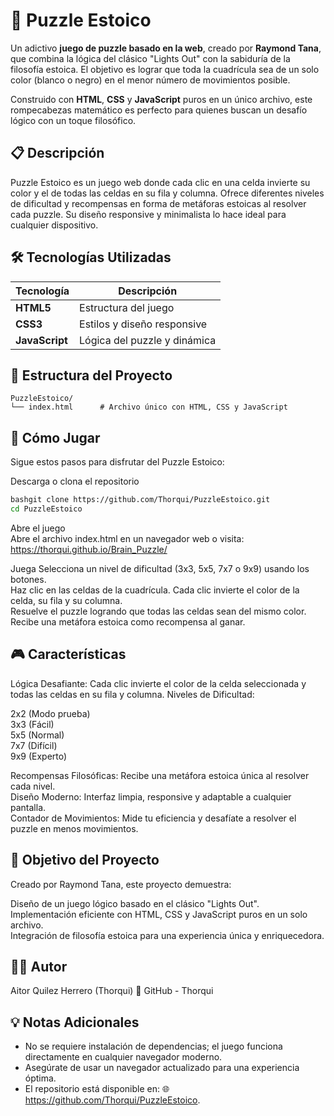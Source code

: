 # 🧩 Puzzle Estoico

Un adictivo **juego de puzzle basado en la web**, creado por **Raymond Tana**, que combina la lógica del clásico "Lights Out" con la sabiduría de la filosofía estoica. El objetivo es lograr que toda la cuadrícula sea de un solo color (blanco o negro) en el menor número de movimientos posible.

Construido con **HTML**, **CSS** y **JavaScript** puros en un único archivo, este rompecabezas matemático es perfecto para quienes buscan un desafío lógico con un toque filosófico.


## 📋 Descripción

Puzzle Estoico es un juego web donde cada clic en una celda invierte su color y el de todas las celdas en su fila y columna. Ofrece diferentes niveles de dificultad y recompensas en forma de metáforas estoicas al resolver cada puzzle. Su diseño responsive y minimalista lo hace ideal para cualquier dispositivo.


## 🛠️ Tecnologías Utilizadas

| Tecnología   | Descripción                     |
|--------------|---------------------------------|
| **HTML5**    | Estructura del juego            |
| **CSS3**     | Estilos y diseño responsive     |
| **JavaScript** | Lógica del puzzle y dinámica  |


## 📂 Estructura del Proyecto

  ```plaintext
  PuzzleEstoico/
  └── index.html      # Archivo único con HTML, CSS y JavaScript
  ```

## 🚀 Cómo Jugar
Sigue estos pasos para disfrutar del Puzzle Estoico:

Descarga o clona el repositorio
  ```bash
  bashgit clone https://github.com/Thorqui/PuzzleEstoico.git
  cd PuzzleEstoico
  ```

Abre el juego  
Abre el archivo index.html en un navegador web o visita: https://thorqui.github.io/Brain_Puzzle/

Juega
Selecciona un nivel de dificultad (3x3, 5x5, 7x7 o 9x9) usando los botones.  
Haz clic en las celdas de la cuadrícula. Cada clic invierte el color de la celda, su fila y su columna.  
Resuelve el puzzle logrando que todas las celdas sean del mismo color.  
Recibe una metáfora estoica como recompensa al ganar.  


## 🎮 Características

Lógica Desafiante: Cada clic invierte el color de la celda seleccionada y todas las celdas en su fila y columna.
Niveles de Dificultad:

2x2 (Modo prueba)  
3x3 (Fácil)  
5x5 (Normal)  
7x7 (Difícil)  
9x9 (Experto)  

Recompensas Filosóficas: Recibe una metáfora estoica única al resolver cada nivel.  
Diseño Moderno: Interfaz limpia, responsive y adaptable a cualquier pantalla.  
Contador de Movimientos: Mide tu eficiencia y desafíate a resolver el puzzle en menos movimientos.  


## 🧠 Objetivo del Proyecto
Creado por Raymond Tana, este proyecto demuestra:  

Diseño de un juego lógico basado en el clásico "Lights Out".  
Implementación eficiente con HTML, CSS y JavaScript puros en un solo archivo.  
Integración de filosofía estoica para una experiencia única y enriquecedora.  


## 👨‍💻 Autor
Aitor Quilez Herrero (Thorqui)
🔗 GitHub - Thorqui

## 💡 Notas Adicionales

- No se requiere instalación de dependencias; el juego funciona directamente en cualquier navegador moderno.
- Asegúrate de usar un navegador actualizado para una experiencia óptima.
- El repositorio está disponible en: 🌐 https://github.com/Thorqui/PuzzleEstoico.



